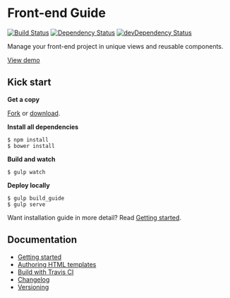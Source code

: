 # Front-end Guide

[![Build Status](https://travis-ci.org/voorhoede/front-end-guide.svg?branch=master)](https://travis-ci.org/voorhoede/front-end-guide)
[![Dependency Status](https://david-dm.org/voorhoede/front-end-guide.svg?theme=shields.io)](https://david-dm.org/voorhoede/front-end-guide)
[![devDependency Status](https://david-dm.org/voorhoede/front-end-guide/dev-status.svg?theme=shields.io)](https://david-dm.org/voorhoede/front-end-guide#info=devDependencies)

Manage your front-end project in unique views and reusable components.

[View demo](http://voorhoede.github.io/front-end-guide/)


## Kick start

**Get a copy**

[Fork](https://github.com/voorhoede/front-end-guide/fork) or 
[download](https://github.com/voorhoede/front-end-guide/archive/master.zip).

**Install all dependencies**

	$ npm install
	$ bower install

**Build and watch**

	$ gulp watch

**Deploy locally**

	$ gulp build_guide
	$ gulp serve

Want installation guide in more detail? Read [Getting started](docs/getting-started.md).


## Documentation

* [Getting started](docs/getting-started.md)
* [Authoring HTML templates](docs/authoring-templates.md)
* [Build with Travis CI](docs/build-with-travis-ci.md)
* [Changelog](docs/changelog.md)
* [Versioning](docs/versioning.md)